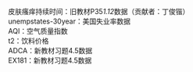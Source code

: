 皮肤瘙痒持续时间：旧教材P35*1.12*数据（贡献者：丁俊锴）  
unempstates-30year：美国失业率数据  
AQI：空气质量指数  
t2：饮料价格  
ADCA：新教材习题4.5数据  
EX181：新教材习题4.5数据
